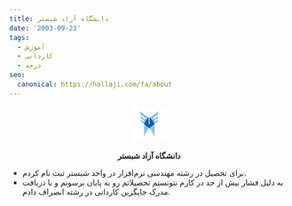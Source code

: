 ```yaml
---
title: دانشگاه آزاد شبستر
date: '2003-09-23'
tags:
  - آموزش
  - کاردانی
  - درجه
seo:
  canonical: https://hallaji.com/fa/about
---
```

<p align='center'>
  <img src='/stories/azad-university-shab/azad.png' height='64' />
</p>
<p align='center'>
  <b>دانشگاه آزاد شبستر</b>
</p>

* برای تحصیل در رشته مهندسی نرم‌افزار در واحد شبستر ثبت نام کردم.
* به دلیل فشار بیش از حد در کارم نتونستم تحصیلاتم رو به پایان برسونم و با دریافت مدرک جایگزین کاردانی در رشته انصراف دادم.
